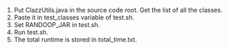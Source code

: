 1. Put ClazzUtils.java in the source code root. Get the list of all the classes.
2. Paste it in test_classes variable of test.sh.
3. Set RANDOOP_JAR in test.sh.
4. Run test.sh.
5. The total runtime is stored in total_time.txt.